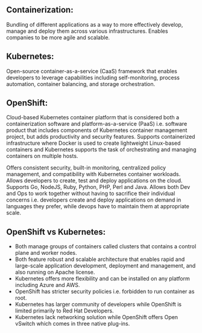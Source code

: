 ## Containerization:
Bundling of different applications as a way to more effectively develop, manage and deploy them across various infrastructures. Enables companies to be more agile and scalable.

## Kubernetes:
Open-source container-as-a-service (CaaS) framework that enables developers to leverage capabilities including self-monitoring, process automation, container balancing, and storage orchestration.

## OpenShift:
Cloud-based Kubernetes container platform that is considered both a containerization software and platform-as-a-service (PaaS) i.e. software product that includes components of Kubernetes container management project, but adds productivity and security features. Supports containerized infrastructure where Docker is used to create lightweight Linux-based containers and Kubernetes supports the task of orchestrating and managing containers on multiple hosts. 

Offers consistent security, built-in monitoring, centralized policy management, and compatibility with Kubernetes container workloads. Allows developers to create, test and deploy applications on the cloud. Supports Go, NodeJS, Ruby, Python, PHP, Perl and Java. Allows both Dev and Ops to work together without having to sacrifice their individual concerns i.e. developers create and deploy applications on demand in languages they prefer, while devops have to maintain them at appropriate scale.

## OpenShift vs Kubernetes:
- Both manage groups of containers called clusters that contains a control plane and worker nodes.
- Both feature robust and scalable architecture that enables rapid and large-scale application development, deployment and management, and also running on Apache license. 
- Kubernetes offers more flexibility and can be installed on any platform including Azure and AWS.
- OpenShift has stricter security policies i.e. forbidden to run container as root.
- Kubernetes has larger community of developers while OpenShift is limited primarily to Red Hat Developers.
- Kubernetes lack networking solution while OpenShift offers Open vSwitch which comes in three native plug-ins.
